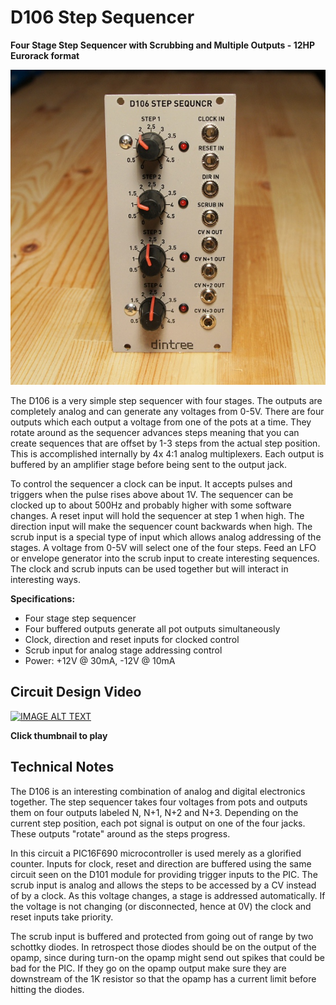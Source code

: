 # D106 Step Sequencer

**Four Stage Step Sequencer with Scrubbing and Multiple Outputs - 12HP Eurorack format**

![D106 Step Sequencer](D106-front-600.jpg)

The D106 is a very simple step sequencer with four stages. The outputs are completely analog and can generate any voltages from 0-5V. There are four outputs which each output a voltage from one of the pots at a time. They rotate around as the sequencer advances steps meaning that you can create sequences that are offset by 1-3 steps from the actual step position. This is accomplished internally by 4x 4:1 analog multiplexers. Each output is buffered by an amplifier stage before being sent to the output jack.

To control the sequencer a clock can be input. It accepts pulses and triggers when the pulse rises above about 1V. The sequencer can be clocked up to about 500Hz and probably higher with some software changes. A reset input will hold the sequencer at step 1 when high. The direction input will make the sequencer count backwards when high. The scrub input is a special type of input which allows analog addressing of the stages. A voltage from 0-5V will select one of the four steps. Feed an LFO or envelope generator into the scrub input to create interesting sequences. The clock and scrub inputs can be used together but will interact in interesting ways.

**Specifications:**

- Four stage step sequencer
- Four buffered outputs generate all pot outputs simultaneously
- Clock, direction and reset inputs for clocked control
- Scrub input for analog stage addressing control
- Power: +12V @ 30mA, -12V @ 10mA

## Circuit Design Video
[![IMAGE ALT TEXT](http://img.youtube.com/vi/0Sb91xT7LFY/0.jpg)](http://www.youtube.com/watch?v=0Sb91xT7LFY "Synth Tech - Step Sequencer")

**Click thumbnail to play**

## Technical Notes

The D106 is an interesting combination of analog and digital electronics together. The step sequencer takes four voltages from pots and outputs them on four outputs labeled N, N+1, N+2 and N+3. Depending on the current step position, each pot signal is output on one of the four jacks. These outputs "rotate" around as the steps progress.

In this circuit a PIC16F690 microcontroller is used merely as a glorified counter. Inputs for clock, reset and direction are buffered using the same circuit seen on the D101 module for providing trigger inputs to the PIC. The scrub input is analog and allows the steps to be accessed by a CV instead of by a clock. As this voltage changes, a stage is addressed automatically. If the voltage is not changing (or disconnected, hence at 0V) the clock and reset inputs take priority.

The scrub input is buffered and protected from going out of range by two schottky diodes. In retrospect those diodes should be on the output of the opamp, since during turn-on the opamp might send out spikes that could be bad for the PIC. If they go on the opamp output make sure they are downstream of the 1K resistor so that the opamp has a current limit before hitting the diodes.
